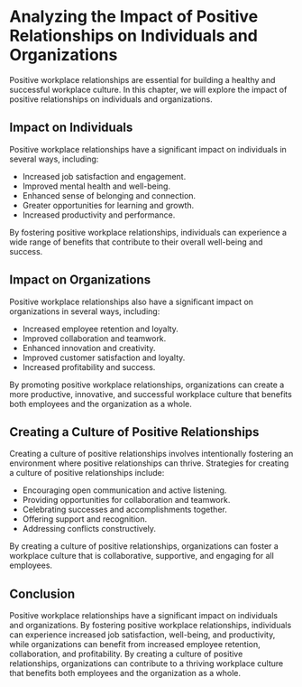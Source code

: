 Analyzing the Impact of Positive Relationships on Individuals and Organizations
=======================================================================================================================================================

Positive workplace relationships are essential for building a healthy and successful workplace culture. In this chapter, we will explore the impact of positive relationships on individuals and organizations.

Impact on Individuals
---------------------

Positive workplace relationships have a significant impact on individuals in several ways, including:

* Increased job satisfaction and engagement.
* Improved mental health and well-being.
* Enhanced sense of belonging and connection.
* Greater opportunities for learning and growth.
* Increased productivity and performance.

By fostering positive workplace relationships, individuals can experience a wide range of benefits that contribute to their overall well-being and success.

Impact on Organizations
-----------------------

Positive workplace relationships also have a significant impact on organizations in several ways, including:

* Increased employee retention and loyalty.
* Improved collaboration and teamwork.
* Enhanced innovation and creativity.
* Improved customer satisfaction and loyalty.
* Increased profitability and success.

By promoting positive workplace relationships, organizations can create a more productive, innovative, and successful workplace culture that benefits both employees and the organization as a whole.

Creating a Culture of Positive Relationships
--------------------------------------------

Creating a culture of positive relationships involves intentionally fostering an environment where positive relationships can thrive. Strategies for creating a culture of positive relationships include:

* Encouraging open communication and active listening.
* Providing opportunities for collaboration and teamwork.
* Celebrating successes and accomplishments together.
* Offering support and recognition.
* Addressing conflicts constructively.

By creating a culture of positive relationships, organizations can foster a workplace culture that is collaborative, supportive, and engaging for all employees.

Conclusion
----------

Positive workplace relationships have a significant impact on individuals and organizations. By fostering positive workplace relationships, individuals can experience increased job satisfaction, well-being, and productivity, while organizations can benefit from increased employee retention, collaboration, and profitability. By creating a culture of positive relationships, organizations can contribute to a thriving workplace culture that benefits both employees and the organization as a whole.



